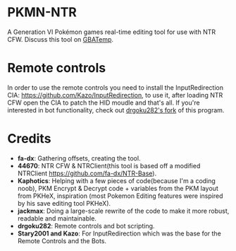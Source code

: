 # PKMN-NTR
A Generation VI Pokémon games real-time editing tool for use with NTR CFW. Discuss this tool on [GBATemp](http://gbatemp.net/threads/wip-pkmn-ntr-pok%C3%A9mon-gen-6-memory-editor.441892/).

# Remote controls
In order to use the remote controls you need to install the InputRedirection CIA: https://github.com/Kazo/InputRedirection, to use it, after loading NTR CFW open the CIA to patch the HID moudle and that's all.
If you're interested in bot functionality, check out [drgoku282's fork](https://github.com/drgoku282/PKMN-NTR) of this program.

# Credits
- **fa-dx**: Gathering offsets, creating the tool.
- **44670**: NTR CFW & NTRClient(this tool is based off a modified NTRClient https://github.com/fa-dx/NTR-Base).
- **Kaphotics**: Helping with a few pieces of code(because I'm a coding noob), PKM Encrypt & Decrypt code + variables from the PKM layout from PKHeX, inspiration (most Pokemon Editing features were inspired by his save editing tool PKHeX).
- **jackmax**: Doing a large-scale rewrite of the code to make it more robust, readable and maintainable.
- **drgoku282**: Remote controls and bot scripting.
- **Stary2001 and Kazo**: For InputRedirection which was the base for the Remote Controls and the Bots.
